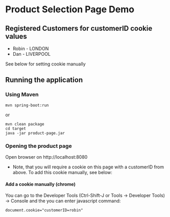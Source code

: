 # Product Selection Page Demo

## Registered Customers for customerID cookie values

* Robin - LONDON
* Dan - LIVERPOOL

See below for setting cookie manually

## Running the application

### Using Maven

	mvn spring-boot:run

or 

	mvn clean package
	cd target
	java -jar product-page.jar

### Opening the product page

Open browser on http://localhost:8080

* Note, that you will require a cookie on this page with a customerID from above. To add this cookie manually, see below:

#### Add a cookie manually (chrome)

You can go to the Developer Tools (Ctrl-Shift-J or Tools -> Developer Tools) -> Console and the you can enter javascript command:

	document.cookie="customerID=robin"
